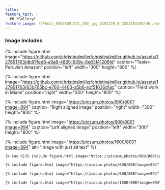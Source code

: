 ```yaml
---
title:
feature_text: |
  ## *Gallery*
feature_image: ![Photo_6553800_DJI_200_jpg_5102220_0_2021103193446_photo_original](https://github.com/christinalmiller/christinalmiller.github.io/assets/127891763/ee5e88eb-cb57-485c-833f-976c1047135a)
---
```


### Image includes

{% include figure.html image="https://github.com/christinalmiller/christinalmiller.github.io/assets/127891763/db97fed8-a9a8-4865-909c-8e63f41206fd" caption="Tapier- Peruvian Amazon" position="left" width="300" height="800" %}

{% include figure.html image="https://github.com/christinalmiller/christinalmiller.github.io/assets/127891763/63b765bc-e760-4463-a5b6-acf51036d1ac" caption="Field work in Miami" position="right" width="300" height="800" %}


{% include figure.html image="https://picsum.photos/600/800?image=894" caption="Right aligned image" position="right" width="300" height="800" %}

{% include figure.html image="https://picsum.photos/600/800?image=894" caption="Left aligned image" position="left" width="300" height="800" %}

{% include figure.html image="https://picsum.photos/1600/800?image=894" alt="Image with just alt text" %}

``` html
{% raw %}{% include figure.html image="https://picsum.photos/600/800?image=894" caption="Image with caption" width="300" height="800" %}

{% include figure.html image="https://picsum.photos/600/800?image=894" caption="Right aligned image" position="right" width="300" height="800" %}

{% include figure.html image="https://picsum.photos/600/800?image=894" caption="Left aligned image" position="left" width="300" height="800" %}

{% include figure.html image="https://picsum.photos/1600/800?image=894" alt="Image with just alt text" %}{% endraw %}
